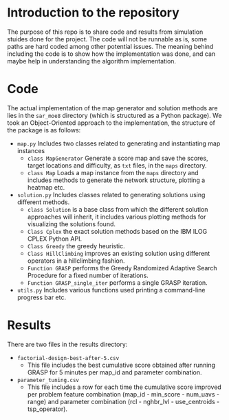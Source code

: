 # Introduction to the repository
The purpose of this repo is to share code and results from simulation stuides done for the project. 
The code will not be runnable as is, some paths are hard coded among other potential issues. 
The meaning behind including the code is to show how the implementation was done, and can maybe help in understanding the algorithm implementation.

# Code
The actual implementation of the map generator and solution methods are lies in the `sar_moe8` directory (which is structured as a Python package).
We took an Object-Oriented approach to the implementation, the structure of the package is as follows:
- `map.py` Includes two classes related to generating and instantiating map instances
  - `class MapGenerator` Generate a score map and save the scores, target locations and difficulty, as `txt` files, in the `maps` directory.
  - `class Map` Loads a map instance from the `maps` directory and includes methods to generate the network structure, plotting a heatmap etc.
- `solution.py` Includes classes related to generating solutions using different methods.
  - `class Solution` is a base class from which the different solution approaches will inherit, it includes various plotting methods for visualizing the solutions found.
  - `Class Cplex` the exact solution methods based on the IBM ILOG CPLEX Python API.
  - `Class Greedy` the greedy heuristic.
  - `Class HillClimbing` improves an existing solution using different operators in a hillclimbing fashion.
  - `Function GRASP` performs the Greedy Randomized Adaptive Search Procedure for a fixed number of iterations.
  - `Function GRASP_single_iter` performs a single GRASP iteration.
- `utils.py` Includes various functions used printing a command-line progress bar etc.

# Results
There are two files in the results directory:
- `factorial-design-best-after-5.csv`
  - This file includes the best cumulative score obtained after running GRASP for 5 minutes per map_id and parameter combination.
- `parameter_tuning.csv`
  - This file includes a row for each time the cumulative score improved per problem feature combination (map_id - min_score - num_uavs - range) and parameter combination (rcl - nghbr_lvl - use_centroids - tsp_operator). 

